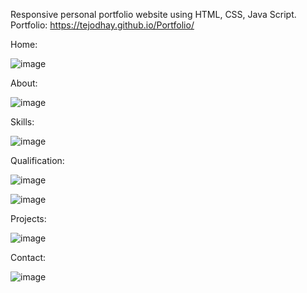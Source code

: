 Responsive personal portfolio website using HTML, CSS, Java Script.
Portfolio:
https://tejodhay.github.io/Portfolio/ 

Home:

![image](https://github.com/user-attachments/assets/bce55191-e449-4314-a057-f090188851ac)

About:

![image](https://github.com/user-attachments/assets/d0c91ced-6ee2-4ffe-9305-8b6f268f9388)

Skills:

![image](https://github.com/user-attachments/assets/d230effd-a60c-4a8f-b6b9-9e711d92ca0f)

Qualification:

![image](https://github.com/user-attachments/assets/c116893a-812e-4660-83a2-2d5c4b71a6b9)

![image](https://github.com/user-attachments/assets/303103ea-7e6b-413a-8f77-2b748ea4d6c3)

Projects:

![image](https://github.com/user-attachments/assets/94b1760a-cac3-4988-bba8-b4e24558d3c8)

Contact:

![image](https://github.com/user-attachments/assets/ffe07201-7350-4223-9302-0707a501341d)
